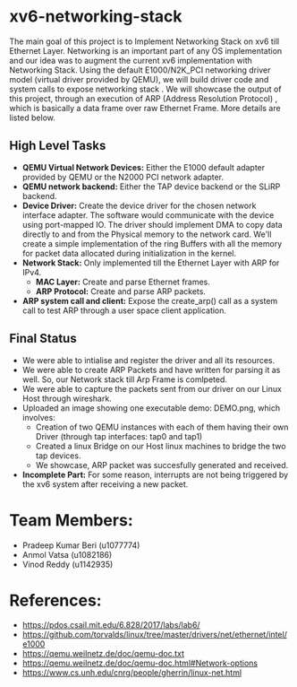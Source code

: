 # xv6-networking-stack
The main goal of this project is to Implement Networking Stack on xv6 till Ethernet Layer.
Networking is an important part of any OS implementation and our idea was to augment the current xv6 implementation with Networking Stack. Using the default E1000/N2K_PCI networking driver model (virtual driver provided by QEMU), we will build driver code and system calls to expose networking stack . We will showcase the output of this project, through an execution of ARP (Address Resolution Protocol) , which is basically a data frame over raw Ethernet Frame. More details are listed below. 

## High Level Tasks
- **QEMU Virtual Network Devices:** Either the E1000 default adapter provided by QEMU or the N2000 PCI network adapter.
- **QEMU network backend:** Either the TAP device backend or the SLiRP backend.
- **Device Driver:** Create the device driver for the chosen network interface adapter. The software would communicate with the device using port-mapped IO. The driver should implement DMA to copy data directly to and from the Physical memory to the network card. We'll create a simple implementation of the ring Buffers with all the memory for packet data allocated during initialization in the kernel.
- **Network Stack:** Only implemented till the Ethernet Layer with ARP for IPv4.
	- **MAC Layer:** Create and parse Ethernet frames.
	- **ARP Protocol:** Create and parse ARP packets.
- **ARP system call and client:** Expose the create_arp() call as a system call to test ARP through a user space client application.

## Final Status

- We were able to intialise and register the driver and all its resources.
- We were able to create ARP Packets and have written for parsing it as well. So, our Network stack till Arp Frame is comlpeted.
- We were able to capture the packets sent from our driver on our Linux Host through wireshark. 
- Uploaded an image showing one executable demo: DEMO.png, which involves:
	- Creation of two QEMU instances with each of them having their own Driver (through tap interfaces: tap0 and tap1)
	- Created a linux Bridge on our Host linux machines to bridge the two tap devices.
	- We showcase, ARP packet was succesfully generated and received.
- **Incomplete Part:** For some reason, interrupts are not being triggered by the xv6 system after receiving a new packet.


# Team Members:
- Pradeep Kumar Beri (u1077774)
- Anmol Vatsa (u1082186)
- Vinod Reddy (u1142935)

# References:
- https://pdos.csail.mit.edu/6.828/2017/labs/lab6/
- https://github.com/torvalds/linux/tree/master/drivers/net/ethernet/intel/e1000
- https://qemu.weilnetz.de/doc/qemu-doc.txt
- https://qemu.weilnetz.de/doc/qemu-doc.html#Network-options
- https://www.cs.unh.edu/cnrg/people/gherrin/linux-net.html
